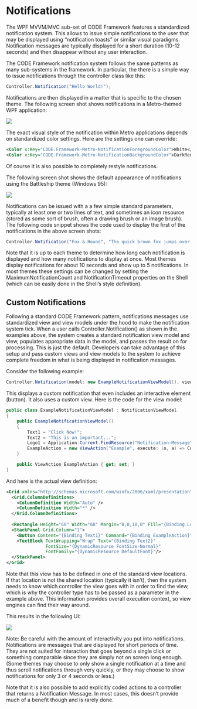 ﻿# Notifications

The WPF MVVM/MVC sub-set of CODE Framework features a standardized notification system. This allows to issue simple notifications to the user that may be displayed using “notification toasts” or similar visual paradigms. Notification messages are typically displayed for a short duration (10-12 seconds) and then disappear without any user interaction.

The CODE Framework notification system follows the same patterns as many sub-systems in the framework. In particular, the there is a simple way to issue notifications through the controller class like this:

```cs
Controller.Notification("Hello World!");
```

Notifications are then displayed in a matter that is specific to the chosen theme. The following screen shot shows notifications in a Metro-themed WPF application:

![](WPF%20MVVM/MVC%20Notifications_image_2.png)

The exact visual style of the notification within Metro applications depends on standardized color settings. Here are the settings one can override:

```xml
<Color x:Key="CODE.Framework-Metro-NotificationForegroundColor">White</Color>
<Color x:Key="CODE.Framework-Metro-NotificationBackgroundColor">DarkRed</Color>
```

Of course it is also possible to completely restyle notifications.

The following screen shot shows the default appearance of notifications using the Battleship theme (Windows 95):

![](WPF%20MVVM/MVC%20Notifications_image_4.png)

Notifications can be issued with a a few simple standard parameters, typically at least one or two lines of text, and sometimes an icon resource (stored as some sort of brush, often a drawing brush or an image brush). The following code snippet shows the code used to display the first of the notifications in the above screen shots:

```cs
Controller.Notification("Fox & Hound", "The quick brown fox jumps over the lazy dog.", imageResource: "Notification-Message"));
```

Note that it is up to each theme to determine how long each notification is displayed and how many notifications to display at once. Most themes display notifications for about 10 seconds and show up to 5 notifications. In most themes these settings can be changed by setting the MaximumNotificationCount and NotificationTimeout properties on the Shell (which can be easily done in the Shell’s style definition).

## Custom Notifications

Following a standard CODE Framework pattern, notifications messages use standardized view and view models under the hood to make the notification system tick. When a user calls Controller.Notification() as shown in the examples above, the system creates a standard notification view model and view, populates appropriate data in the model, and passes the result on for processing. This is just the default. Developers can take advantage of this setup and pass custom views and view models to the system to achieve complete freedom in what is being displayed in notification messages.

Consider the following example:

```cs
Controller.Notification(model: new ExampleNotificationViewModel(), viewName: "ExampleNotification", controllerType: typeof(CustomerController));
```

This displays a custom notification that even includes an interactive element (button). It also uses a custom view. Here is the code for the view model:

```cs
public class ExampleNotificationViewModel : NotificationViewModel 
{ 
    public ExampleNotificationViewModel()
    {
        Text1 = "Click Now!"; 
        Text2 = "This is an important..."; 
        Logo1 = Application.Current.FindResource("Notification-Message") as Brush; 
        ExampleAction = new ViewAction("Example", execute: (o, a) => Controller.Message("Well done!")); 
    } 

    public ViewAction ExampleAction { get; set; } 
}
```

And here is the actual view definition:

```xml
<Grid xmlns="http://schemas.microsoft.com/winfx/2006/xaml/presentation">
  <Grid.ColumnDefinitions>
    <ColumnDefinition Width="Auto" />
    <ColumnDefinition Width="*" />
  </Grid.ColumnDefinitions>
 
  <Rectangle Height="60" Width="60" Margin="0,0,10,0" Fill="{Binding Logo1}" />
  <StackPanel Grid.Column="1">
    <Button Content="{Binding Text1}" Command="{Binding ExampleAction}" />
    <TextBlock TextWrapping="Wrap" Text="{Binding Text2}"
               FontSize="{DynamicResource FontSize-Normal}"
               FontFamily="{DynamicResource DefaultFont}"/>
  </StackPanel>
</Grid>
```

Note that this view has to be defined in one of the standard view locations. If that location is not the shared location (typically it isn’t), then the system needs to know which controller the view goes with in order to find the view, which is why the controller type has to be passed as a parameter in the example above. This information provides overall execution context, so view engines can find their way around.

This results in the following UI:

![](WPF%20MVVM/MVC%20Notifications_image_6.png)

Note: Be careful with the amount of interactivity you put into notifications. Notifications are messages that are displayed for short periods of time. They are not suited for interaction that goes beyond a single click or something comparable since they are simply not on screen long enough. (Some themes may choose to only show a single notification at a time and thus scroll notifications through very quickly, or they may choose to show notifications for only 3 or 4 seconds or less.)

Note that it is also possible to add explicitly coded actions to a controller that returns a Notification Message. In most cases, this doesn’t provide much of a benefit though and is rarely done.
